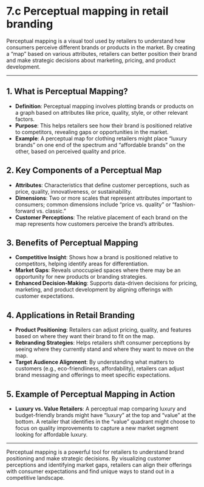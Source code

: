 # 7.c Perceptual mapping in retail branding

Perceptual mapping is a visual tool used by retailers to understand how consumers perceive different brands or products in the market. By creating a “map” based on various attributes, retailers can better position their brand and make strategic decisions about marketing, pricing, and product development.

---

## 1. **What is Perceptual Mapping?**
   - **Definition**: Perceptual mapping involves plotting brands or products on a graph based on attributes like price, quality, style, or other relevant factors.
   - **Purpose**: This helps retailers see how their brand is positioned relative to competitors, revealing gaps or opportunities in the market.
   - **Example**: A perceptual map for clothing retailers might place “luxury brands” on one end of the spectrum and “affordable brands” on the other, based on perceived quality and price.

## 2. **Key Components of a Perceptual Map**
   - **Attributes**: Characteristics that define customer perceptions, such as price, quality, innovativeness, or sustainability.
   - **Dimensions**: Two or more scales that represent attributes important to consumers; common dimensions include “price vs. quality” or “fashion-forward vs. classic.”
   - **Customer Perceptions**: The relative placement of each brand on the map represents how customers perceive the brand’s attributes.

## 3. **Benefits of Perceptual Mapping**
   - **Competitive Insight**: Shows how a brand is positioned relative to competitors, helping identify areas for differentiation.
   - **Market Gaps**: Reveals unoccupied spaces where there may be an opportunity for new products or branding strategies.
   - **Enhanced Decision-Making**: Supports data-driven decisions for pricing, marketing, and product development by aligning offerings with customer expectations.

## 4. **Applications in Retail Branding**
   - **Product Positioning**: Retailers can adjust pricing, quality, and features based on where they want their brand to fit on the map.
   - **Rebranding Strategies**: Helps retailers shift consumer perceptions by seeing where they currently stand and where they want to move on the map.
   - **Target Audience Alignment**: By understanding what matters to customers (e.g., eco-friendliness, affordability), retailers can adjust brand messaging and offerings to meet specific expectations.

## 5. **Example of Perceptual Mapping in Action**
   - **Luxury vs. Value Retailers**: A perceptual map comparing luxury and budget-friendly brands might have “luxury” at the top and “value” at the bottom. A retailer that identifies in the “value” quadrant might choose to focus on quality improvements to capture a new market segment looking for affordable luxury.

---

Perceptual mapping is a powerful tool for retailers to understand brand positioning and make strategic decisions. By visualizing customer perceptions and identifying market gaps, retailers can align their offerings with consumer expectations and find unique ways to stand out in a competitive landscape.

